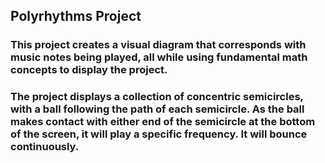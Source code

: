 ## Polyrhythms Project
### This project creates a visual diagram that corresponds with music notes being played, all while using fundamental math concepts to display the project.
### The project displays a collection of concentric semicircles, with a ball following the path of each semicircle. As the ball makes contact with either end of the semicircle at the bottom of the screen, it will play a specific frequency. It will bounce continuously.
